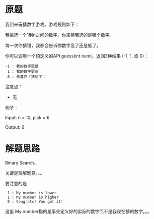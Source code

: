 # 原题
我们来玩猜数字游戏。游戏规则如下：

我挑选一个1到n之间的数字。你来猜我选的是哪个数字。

每一次你猜错，我都会告诉你数字高了还是低了。

你可以调用一个预定义的API guess(int num)，返回3种结果 (-1, 1, 或 0)：

```
-1 : 我的数字更低
 1 : 我的数字更高
 0 : 恭喜你！猜对了！
```

注意点：

  - 无

例子：

Input: n = 10, pick = 6

Output: 6

# 解题思路

Binary Search...

关键是理解题意。。。

要注意的是
```
-1 : My number is lower
 1 : My number is higher
 0 : Congrats! You got it!
```
这里 My number指的是事先定义好的实际的数字而不是我现在猜的数字。。。
